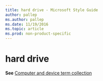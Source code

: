 ```yaml
---
title: hard drive - Microsoft Style Guide
author: pallep
ms.author: pallep
ms.date: 11/19/2016
ms.topic: article
ms.prod: non-product-specific
---
```


# hard drive

**See** [Computer and device term collection](/style-guide/a-z-word-list-term-collections/term-collections/computer-device-terms)
